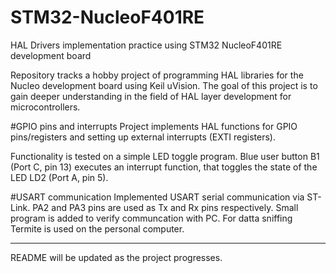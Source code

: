 # STM32-NucleoF401RE
HAL Drivers implementation practice using STM32 NucleoF401RE development board

Repository tracks a hobby project of programming HAL libraries for the Nucleo development board using Keil uVision.
The goal of this project is to gain deeper understanding in the field of HAL layer development for microcontrollers.

#GPIO pins and interrupts
Project implements HAL functions for GPIO pins/registers and setting up external interrupts (EXTI registers).

Functionality is tested on a simple LED toggle program. Blue user button B1 (Port C, pin 13) executes an interrupt function, that toggles the state of the LED LD2 (Port A, pin 5).

#USART communication
Implemented USART serial communication via ST-Link. PA2 and PA3 pins are used as Tx and Rx pins respectively. Small program is added to verify communcation with PC. For datta sniffing Termite is used on the personal computer.

------------------------------------------------
README will be updated as the project progresses.
